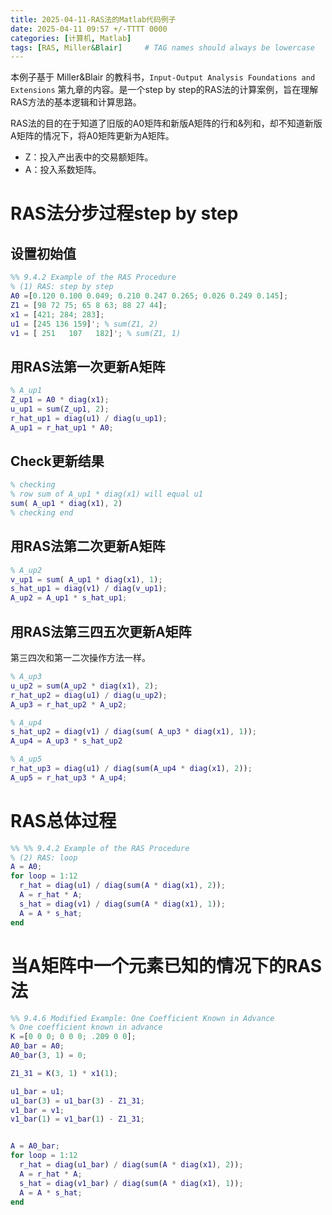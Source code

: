 ```yaml
---
title: 2025-04-11-RAS法的Matlab代码例子
date: 2025-04-11 09:57 +/-TTTT 0000
categories: [计算机, Matlab]
tags: [RAS, Miller&Blair]     # TAG names should always be lowercase
---
```


本例子基于 Miller&Blair 的教科书，`Input-Output Analysis Foundations and Extensions` 第九章的内容。是一个step by step的RAS法的计算案例，旨在理解RAS方法的基本逻辑和计算思路。

RAS法的目的在于知道了旧版的A0矩阵和新版A矩阵的行和&列和，却不知道新版A矩阵的情况下，将A0矩阵更新为A矩阵。

- Z：投入产出表中的交易额矩阵。
- A：投入系数矩阵。

# RAS法分步过程step by step

## 设置初始值
``` matlab
%% 9.4.2 Example of the RAS Procedure
% (1) RAS: step by step
A0 =[0.120 0.100 0.049; 0.210 0.247 0.265; 0.026 0.249 0.145];
Z1 = [98 72 75; 65 8 63; 88 27 44];
x1 = [421; 284; 283];
u1 = [245 136 159]'; % sum(Z1, 2)
v1 = [ 251   107   182]'; % sum(Z1, 1)
```
## 用RAS法第一次更新A矩阵
``` matlab
% A_up1
Z_up1 = A0 * diag(x1);
u_up1 = sum(Z_up1, 2);
r_hat_up1 = diag(u1) / diag(u_up1);
A_up1 = r_hat_up1 * A0;
``` 

## Check更新结果
``` matlab
% checking
% row sum of A_up1 * diag(x1) will equal u1
sum( A_up1 * diag(x1), 2)
% checking end
```
## 用RAS法第二次更新A矩阵
``` matlab
% A_up2
v_up1 = sum( A_up1 * diag(x1), 1);
s_hat_up1 = diag(v1) / diag(v_up1);
A_up2 = A_up1 * s_hat_up1;
``` 
## 用RAS法第三四五次更新A矩阵
第三四次和第一二次操作方法一样。

``` matlab
% A_up3
u_up2 = sum(A_up2 * diag(x1), 2);
r_hat_up2 = diag(u1) / diag(u_up2);
A_up3 = r_hat_up2 * A_up2;

% A_up4
s_hat_up2 = diag(v1) / diag(sum( A_up3 * diag(x1), 1));
A_up4 = A_up3 * s_hat_up2

% A_up5
r_hat_up3 = diag(u1) / diag(sum(A_up4 * diag(x1), 2));
A_up5 = r_hat_up3 * A_up4;
```

# RAS总体过程
``` matlab
%% %% 9.4.2 Example of the RAS Procedure
% (2) RAS: loop
A = A0;
for loop = 1:12
  r_hat = diag(u1) / diag(sum(A * diag(x1), 2));
  A = r_hat * A;
  s_hat = diag(v1) / diag(sum(A * diag(x1), 1));
  A = A * s_hat;
end
```

# 当A矩阵中一个元素已知的情况下的RAS法

``` matlab
%% 9.4.6 Modified Example: One Coefficient Known in Advance
% One coefficient known in advance
K =[0 0 0; 0 0 0; .209 0 0];
A0_bar = A0;
A0_bar(3, 1) = 0;

Z1_31 = K(3, 1) * x1(1);

u1_bar = u1;
u1_bar(3) = u1_bar(3) - Z1_31;
v1_bar = v1;
v1_bar(1) = v1_bar(1) - Z1_31;


A = A0_bar;
for loop = 1:12
  r_hat = diag(u1_bar) / diag(sum(A * diag(x1), 2));
  A = r_hat * A;
  s_hat = diag(v1_bar) / diag(sum(A * diag(x1), 1));
  A = A * s_hat;
end
```
